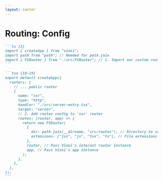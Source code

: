 ```yaml
---
layout: center
---
```


# Routing: **Config**

````md magic-move
```ts {3}
import { createApp } from "vinxi";
import path from "path"; // Needed for path.join
import { FSRouter } from "./src/FSRouter"; // 1. Import our custom router
```

```tsx {10-19}
export default createApp({
  routers: [
    // ... public router
    {
      name: "ssr",
      type: "http",
      handler: "./src/server-entry.tsx",
      target: "server",
      // 2. Add routes config to 'ssr' router
      routes: (router, app) => {
        return new FSRouter(
          {
            dir: path.join(__dirname, "src/routes"), // Directory to scan
            extensions: ["jsx", "js", "tsx", "ts"], // File extensions
          },
          router, // Pass Vinxi's internal router instance
          app, // Pass Vinxi's app instance
        );
      },
    },
  ],
});
```
````

<!--

We import our custom `FSRouter` class.

[click] We add the `routes` property to the `ssr` router configuration. This property takes a function.

Inside the function, we instantiate our `FSRouter`.
    *   The first argument is the config object:
        *   `dir`: Specifies the directory containing the route files (`src/routes`). We use `path.join` for cross-platform compatibility.
        *   `extensions`: An array of file extensions to consider as routes.
    *   The `router` and `app` arguments are passed through from Vinxi.

We can get the same set of routes to our client too, using the FSRouter, but will skip that in favour of a simpler approach with Wouter.
-->
